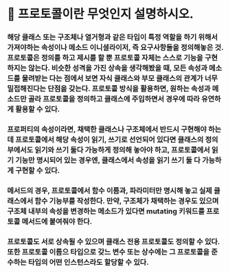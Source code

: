 # 🐥 프로토콜이란 무엇인지 설명하시오.


### 해당 클래스 또는 구조체나 열거형과 같은 타입이 특정 역할을 하기 위해서 가져야하는 속성이나 메소드 이니셜라이저, 즉 요구사항들을 정의해놓은 것. 프로토콜은 정의를 하고 제시를 할 뿐 프로토콜 자체는 스스로 기능을 구현하지는 않는다. 비슷한 성격을 가진 상속을 생각해봤을 때, 모든 속성과 메소드를 물려받는 다는 점에서 보면 자식 클래스와 부모 클래스의 관계가 너무 밀접해진다는 단점을 갖는다. 프로토콜 방식을 활용하면, 원하는 속성과 메소드만 골라 프로토콜을 정의하고 클래스에 주입하면서 경우에 따라 유연하게 활용할 수 있다.

### 프로퍼티의 속성이라면, 채택한 클래스나 구조체에서 반드시 구현해야 하는데 프로토콜에서 해당 속성이 읽기, 쓰기로 선언되어 있다면 클래스의 정의부에서도 읽기와 쓰기 둘다 가능하게 정의해 놓아야 하고, 프로토콜에서 읽기 기능만 명시되어 있는 경우엔, 클래스에서 속성을 읽기 쓰기 둘 다 가능하게 구현할 수 있다.

### 메서드의 경우, 프로토콜에서 함수 이름과, 파라미터만 명시해 놓고 실제 클래스에서 함수 기능부를 작성한다. 만약, 구조체가 채택하는 경우도 있으며 구조체 내부의 속성을 변경하는 메소드가 있다면 mutating 키워드를 프로토콜 메서드에 붙여줘야 한다.

### 프로토콜도 서로 상속될 수 있으며 클래스 전용 프로토콜도 정의할 수 있다. 또한 프로토콜 이름으 타입으로 갖느 변수 또는 상수에는 그 프로토콜을 준수하는 타입의 어떤 인스턴스라도 할당할 수 있다.
